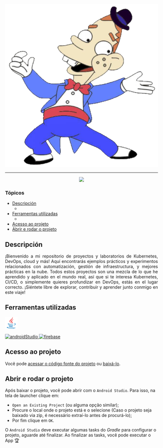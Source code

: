 ![logo_GlicoCare](pngwing.com.png#vitrinedev)

<hr>

<p align="center">
   <img src="http://img.shields.io/static/v1?label=STATUS&message=ALWAYS%20IN BETA&color=RED&style=for-the-badge" #vitrinedev/>
</p>

### Tópicos 

- [Descripción](#descripción)
  - [](#)
- [Ferramentas utilizadas](#ferramentas-utilizadas)
  - [](#-1)
- [Acesso ao projeto](#acesso-ao-projeto)
- [Abrir e rodar o projeto](#abrir-e-rodar-o-projeto)

## Descripción

<p align="justify">
¡Bienvenido a mi repositorio de proyectos y laboratorios de Kubernetes, DevOps, cloud y más! Aquí encontrarás ejemplos prácticos y experimentos relacionados con automatización, gestión de infraestructura, y mejores prácticas en la nube. Todos estos proyectos son una mezcla de lo que he aprendido y aplicado en el mundo real, así que si te interesa Kubernetes, CI/CD, o simplemente quieres profundizar en DevOps, estás en el lugar correcto. ¡Siéntete libre de explorar, contribuir y aprender junto conmigo en este viaje!


</p>




<div align="center">


  </div>

###

## Ferramentas utilizadas

<a href="https://www.java.com" target="_blank"> <img src="https://raw.githubusercontent.com/devicons/devicon/master/icons/java/java-original.svg" alt="java" width="40" height="40"/> </a> 

<a href="https://developer.android.com/studio" target="_blank"> <img src="https://developer.android.com/images/logos/android.svg" alt="androidStudio" width="40" height="40"/> </a> <a href="https://firebase.google.com/?hl=pt" target="_blank"> <img src="https://www.gstatic.com/mobilesdk/160503_mobilesdk/logo/2x/firebase_96dp.png" alt="firebase" width="40" height="40"/> </a>

###

## Acesso ao projeto

Você pode [acessar o código fonte do projeto](https://github.com/camilafernanda/GlicoCare) ou [baixá-lo](https://github.com/camilafernanda/GlicoCare/archive/refs/heads/main.zip).

## Abrir e rodar o projeto

Após baixar o projeto, você pode abrir com o `Android Studio`. Para isso, na tela de launcher clique em:

- `Open an Existing Project` (ou alguma opção similar);
- Procure o local onde o projeto está e o selecione (Caso o projeto seja baixado via zip, é necessário extraí-lo antes de procurá-lo);
- Por fim clique em `OK`.

O `Android Studio` deve executar algumas tasks do *Gradle* para configurar o projeto, aguarde até finalizar. Ao finalizar as tasks, você pode executar o App 🏆 

